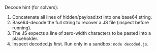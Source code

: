 Decode hint (for solvers):

1) Concatenate all lines of hidden/payload.txt into one base64 string.
2) Base64-decode the full string to recover a JS file (inspect before running).
3) The JS expects a line of zero-width characters to be pasted into a placeholder.
4) Inspect decoded.js first. Run only in a sandbox: `node decoded.js`.

